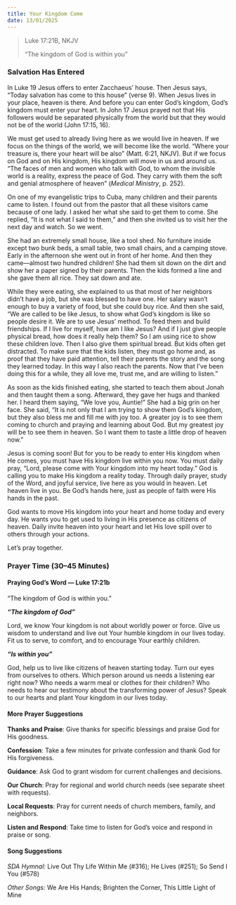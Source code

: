 ```yaml
---
title: Your Kingdom Come
date: 13/01/2025
---
```


> <p>Luke 17:21B, NKJV</p>
> “The kingdom of God is within you”

### Salvation Has Entered
 
In Luke 19 Jesus offers to enter Zacchaeus’ house. Then Jesus says, “Today salvation has come to this house” (verse 9). When Jesus lives in your place, heaven is there. And before you can enter God’s kingdom, God’s kingdom must enter your heart. In John 17 Jesus prayed not that His followers would be separated physically from the world but that they would not be of the world (John 17:15, 16).

We must get used to already living here as we would live in heaven. If we focus on the things of the world, we will become like the world. “Where your treasure is, there your heart will be also” (Matt. 6:21, NKJV). But if we focus on God and on His kingdom, His kingdom will move in us and around us. “The faces of men and women who talk with God, to whom the invisible world is a reality, express the peace of God. They carry with them the soft and genial atmosphere of heaven” (_Medical Ministry_, p. 252).

On one of my evangelistic trips to Cuba, many children and their parents came to listen. I found out from the pastor that all these visitors came because of one lady. I asked her what she said to get them to come. She replied, “It is not what I said to them,” and then she invited us to visit her the next day and watch. So we went.

She had an extremely small house, like a tool shed. No furniture inside except two bunk beds, a small table, two small chairs, and a camping stove. Early in the afternoon she went out in front of her home. And then they came—almost two hundred children! She had them sit down on the dirt and show her a paper signed by their parents. Then the kids formed a line and she gave them all rice. They sat down and ate.

While they were eating, she explained to us that most of her neighbors didn’t have a job, but she was blessed to have one. Her salary wasn’t enough to buy a variety of food, but she could buy rice. And then she said, “We are called to be like Jesus, to show what God’s kingdom is like so people desire it. We are to use Jesus’ method. To feed them and build friendships. If I live for myself, how am I like Jesus? And if I just give people physical bread, how does it really help them? So I am using rice to show these children love. Then I also give them spiritual bread. But kids often get distracted. To make sure that the kids listen, they must go home and, as proof that they have paid attention, tell their parents the story and the song they learned today. In this way I also reach the parents. Now that I’ve been doing this for a while, they all love me, trust me, and are willing to listen.”

As soon as the kids finished eating, she started to teach them about Jonah and then taught them a song. Afterward, they gave her hugs and thanked her. I heard them saying, “We love you, Auntie!” She had a big grin on her face. She said, “It is not only that I am trying to show them God’s kingdom, but they also bless me and fill me with joy too. A greater joy is to see them coming to church and praying and learning about God. But my greatest joy will be to see them in heaven. So I want them to taste a little drop of heaven now.”

Jesus is coming soon! But for you to be ready to enter His kingdom when He comes, you must have His kingdom live within you now. You must daily pray, “Lord, please come with Your kingdom into my heart today.” God is calling you to make His kingdom a reality today. Through daily prayer, study of the Word, and joyful service, live here as you would in heaven. Let heaven live in you. Be God’s hands here, just as people of faith were His hands in the past.

God wants to move His kingdom into your heart and home today and every day. He wants you to get used to living in His presence as citizens of heaven. Daily invite heaven into your heart and let His love spill over to others through your actions.

Let’s pray together.

### Prayer Time (30–45 Minutes)

#### Praying God’s Word — Luke 17:21b

“The kingdom of God is within you.”

**_“The kingdom of God”_**

Lord, we know Your kingdom is not about worldly power or force. Give us wisdom to understand and live out Your humble kingdom in our lives today. Fit us to serve, to comfort, and to encourage Your earthly children.

**_“Is within you”_**

God, help us to live like citizens of heaven starting today. Turn our eyes from ourselves to others. Which person around us needs a listening ear right now? Who needs a warm meal or clothes for their children? Who needs to hear our testimony about the transforming power of Jesus? Speak to our hearts and plant Your kingdom in our lives today.

#### More Prayer Suggestions

**Thanks and Praise**: Give thanks for specific blessings and praise God for His goodness.

**Confession**: Take a few minutes for private confession and thank God for His forgiveness.

**Guidance**: Ask God to grant wisdom for current challenges and decisions.

**Our Church**: Pray for regional and world church needs (see separate sheet with requests).

**Local Requests**: Pray for current needs of church members, family, and neighbors.

**Listen and Respond**: Take time to listen for God’s voice and respond in praise or song.

#### Song Suggestions

_SDA Hymnal:_ Live Out Thy Life Within Me (#316); He Lives (#251); So Send I You (#578)

_Other Songs:_ We Are His Hands; Brighten the Corner, This Little Light of Mine